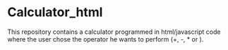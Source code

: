# Calculator_html
This repository contains a calculator programmed in html/javascript code where the user chose the operator he wants to perform (+, -, * or ).
